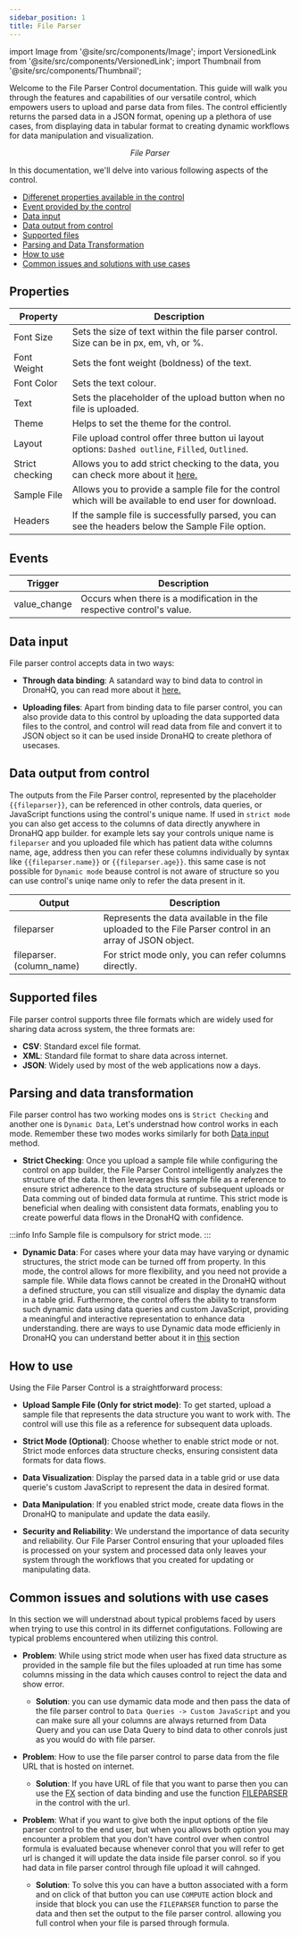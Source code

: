 ```yaml
---
sidebar_position: 1
title: File Parser
---
```


import Image from '@site/src/components/Image';
import VersionedLink from '@site/src/components/VersionedLink';
import Thumbnail from '@site/src/components/Thumbnail';

Welcome to the File Parser Control documentation. This guide will walk you through the features and capabilities of our versatile control, which empowers users to upload and parse data from files. The control efficiently returns the parsed data in a JSON format, opening up a plethora of use cases, from displaying data in tabular format to creating dynamic workflows for data manipulation and visualization.

<figure>
  <Thumbnail src="/img/reference/controls/file-parser/preview.png" alt="File Parser" />
  <figcaption align = "center"><i>File Parser</i></figcaption>
</figure>

In this documentation, we'll delve into various following aspects of the control.

- [Differenet properties available in the control](./file_parser.md/#properties)
- [Event provided by the control](./file_parser.md/#events)
- [Data input](./file_parser.md/#data-input)
- [Data output from control](./file_parser.md/#data-output-from-control)
- [Supported files](./file_parser.md/#supported-files)
- [Parsing and Data Transformation](./file_parser.md/#parsing-and-data-transformation)
- [How to use](./file_parser.md/#how-to-use)
- [Common issues and solutions with use cases](./file_parser.md/#common-issues-and-solutions-with-use-cases)



## Properties

| Property              | Description                                                                                                   |
|-----------------------|---------------------------------------------------------------------------------------------------------------|
| Font Size             | Sets the size of text within the file parser control. Size can be in px, em, vh, or %.                        |
| Font Weight           | Sets the font weight (boldness) of the text.                                                                  |
| Font Color            | Sets the text colour.                                                                                         |
| Text                  | Sets the placeholder of the upload button when no file is uploaded.                                           |
| Theme                 | Helps to set the theme for the control.                                                                       |
| Layout                | File upload control offer three button ui layout options: `Dashed outline`, `Filled`, `Outlined`.             |
| Strict checking       | Allows you to add strict checking to the data, you can check more about it [here.](./file_parser.md/#parsing-and-data-transformation)                         |
| Sample File           | Allows you to provide a sample file for the control which will be available to end user for download.         |
| Headers               | If the sample file is successfully parsed, you can see the headers below the Sample File option.              |



## Events

| Trigger                  | Description                                                                             |
|--------------------------|-----------------------------------------------------------------------------------------|
| value_change             | Occurs when there is a modification in the respective control's value.                  |


## Data input

File parser control accepts data in two ways:
- **Through data binding**: A satandard way to bind data to control in DronaHQ, you can read more about it [here.](/category/binding-data/)

- **Uploading files**: Apart from binding data to file parser control, you can also provide data to this control by uploading the data supported data files to the control, and control will read data from file and convert it to JSON object so it can be used inside DronaHQ to create plethora of usecases.

## Data output from control

The outputs from the File Parser control, represented by the placeholder `{{fileparser}}`, can be referenced in other controls, data queries, or JavaScript functions using the control's unique name. If used in `strict mode` you can also get access to the columns of data directly anywhere in DronaHQ app builder. for example lets say your controls unique name is `fileparser` and you uploaded file which has patient data withe columns name, age, address then you can refer these columns individually by syntax like `{{fileparser.name}}` or `{{fileparser.age}}`. this same case is not possible for `Dynamic mode` beause control is not aware of structure so you can use control's uniqe name only to refer the data present in it.

| Output                   | Description                                                                                                  |
|--------------------------|--------------------------------------------------------------------------------------------------------------|
| fileparser               | Represents the data available in the file uploaded to the File Parser control in an array of JSON object.    |
| fileparser.(column_name) | For strict mode only, you can refer columns directly.                                                        |

## Supported files

File parser control supports three file formats which are widely used for sharing data across system, the three formats are:
- **CSV**: Standard excel file format.
- **XML**: Standard file format to share data across internet.
- **JSON**: Widely used by most of the web applications now a days.

## Parsing and data transformation

File parser control has two working modes ons is `Strict Checking` and another one is `Dynamic Data`, Let's understnad how control works in each mode. 
Remember these two modes works similarly for both [Data input](./file_parser.md/#data-input) method.

- **Strict Checking**: Once you upload a sample file while configuring the control on app builder, the File Parser Control intelligently analyzes the structure of the data. It then leverages this sample file as a reference to ensure strict adherence to the data structure of subsequent uploads or Data comming out of binded data formula at runtime. This strict mode is beneficial when dealing with consistent data formats, enabling you to create powerful data flows in the DronaHQ with confidence.

:::info Info
Sample file is compulsory for strict mode.
:::

- **Dynamic Data**: For cases where your data may have varying or dynamic structures, the strict mode can be turned off from property. In this mode, the control allows for more flexibility, and you need not provide a sample file. While data flows cannot be created in the DronaHQ without a defined structure, you can still visualize and display the dynamic data in a table grid. Furthermore, the control offers the ability to transform such dynamic data using data queries and custom JavaScript, providing a meaningful and interactive representation to enhance data understanding. there are ways to use Dynamic data mode efficienly in DronaHQ you can understand better about it in [this](./file_parser.md/#common-issues-and-solutions-with-use-cases) section

## How to use

Using the File Parser Control is a straightforward process:

- **Upload Sample File (Only for strict mode)**: To get started, upload a sample file that represents the data structure you want to work with. The control will use this file as a reference for subsequent data uploads.

- **Strict Mode (Optional)**: Choose whether to enable strict mode or not. Strict mode enforces data structure checks, ensuring consistent data formats for data flows.

- **Data Visualization**: Display the parsed data in a table grid or use data querie's custom JavaScript to represent the data in desired format.

- **Data Manipulation**: If you enabled strict mode, create data flows in the DronaHQ to manipulate and update the data easily.

- **Security and Reliability**: We understand the importance of data security and reliability. Our File Parser Control ensuring that your uploaded files is processed on your system and processed data only leaves your system through the workflows that you created for updating or manipulating data.

## Common issues and solutions with use cases

In this section we will understnad about typical problems faced by users when trying to use this control in its differnet configutations. Following are typical problems encountered when utilizing this control.

- **Problem**: While using strict mode when user has fixed data structure as provided in the sample file but the files uploaded at run time has some columns missing in the data which causes control to reject the data and show error.
  - **Solution**: you can use dymamic data mode and then pass the data of the file parser control to `Data Queries -> Custom JavaScript` and you can make sure all your columns are always returned from Data Query and you can use Data Query to bind data to other conrols just as you would do with file parser.


- **Problem**: How to use the file parser control to parse data from the file URL that is hosted on internet.
  - **Solution**: If you have URL of file that you want to parse then you can use the [FX](/binding-data/fx_functions/) section of data binding and use the function [FILEPARSER](#) in the control with the url.


- **Problem**: What if you want to give both the input options of the file parser control to the end user, but when you allows both option you may encounter a problem that you don't have control over when control formula is evaluated because whenever conrol that you will refer to get url is changed it will update the data inside file parser conrol. so if you had data in file parser control through file upload it will cahnged.
    - **Solution**: To solve this you can have a button associated with a form and on click of that button you can use `COMPUTE` action block and inside that block you can use the `FILEPARSER` function to parse the data and then set the output to the file parser control. allowing you full control when your file is parsed through formula.